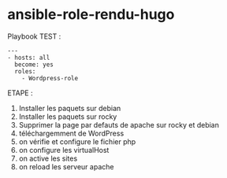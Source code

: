 # ansible-role-rendu-hugo

Playbook TEST : 
```
---
- hosts: all
  become: yes
  roles:
    - Wordpress-role
```

ETAPE : 

1) Installer les paquets sur debian
2) Installer les paquets sur rocky
3) Supprimer la page par defauts de apache sur rocky et debian
4) téléchargemment de WordPress
5) on vérifie et configure le fichier php
6) on configure les virtualHost
7) on active les sites
8) on reload les serveur apache 

